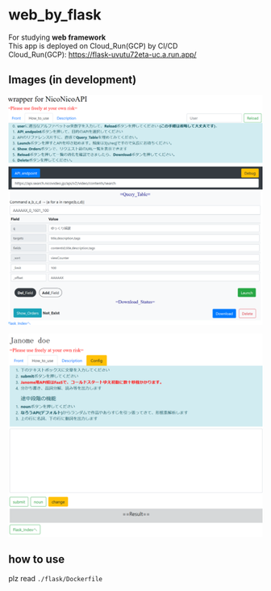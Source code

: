 # web_by_flask
For studying **web framework** <br>
This app is deployed on Cloud_Run(GCP) by CI/CD <br>
Cloud_Run(GCP): https://flask-uvutu72eta-uc.a.run.app/
## Images (in development)

![3](https://github.com/jSm449g4d/web_by_flask/blob/master/assets/nicoapi.png)

![4](https://github.com/jSm449g4d/web_by_flask/blob/master/assets/janomedoe.png)
 
## how to use
plz read `./flask/Dockerfile`
